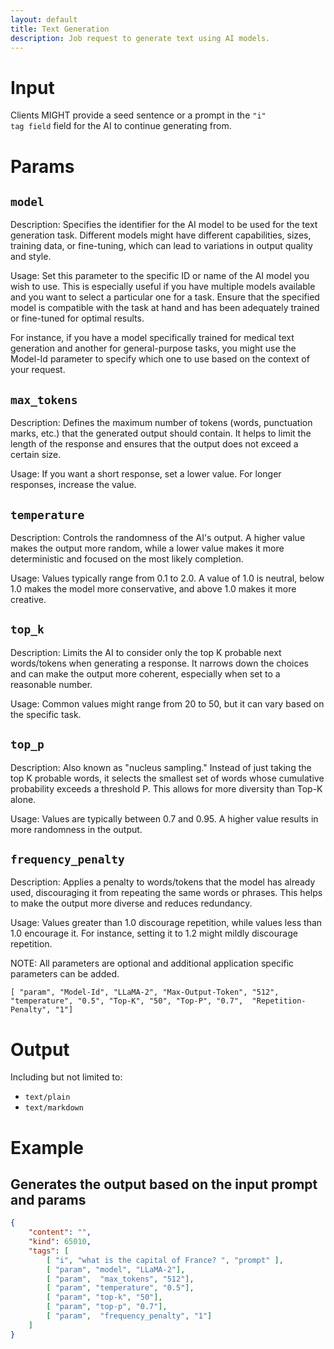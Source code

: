 ```yaml
---
layout: default
title: Text Generation
description: Job request to generate text using AI models.
---
```


# Input

Clients MIGHT provide a seed sentence or a prompt in the <code>"i" tag field</code> field for the AI to continue generating from.


# Params

## `model`

Description:
Specifies the identifier for the AI model to be used for the text generation task. Different models might have different capabilities, sizes, training data, or fine-tuning, which can lead to variations in output quality and style.

Usage:
Set this parameter to the specific ID or name of the AI model you wish to use. This is especially useful if you have multiple models available and you want to select a particular one for a task. Ensure that the specified model is compatible with the task at hand and has been adequately trained or fine-tuned for optimal results.

For instance, if you have a model specifically trained for medical text generation and another for general-purpose tasks, you might use the Model-Id parameter to specify which one to use based on the context of your request.

## `max_tokens`

Description:
Defines the maximum number of tokens (words, punctuation marks, etc.) that the generated output should contain. It helps to limit the length of the response and ensures that the output does not exceed a certain size.

Usage:
If you want a short response, set a lower value. For longer responses, increase the value.

## `temperature`

Description:
Controls the randomness of the AI's output. A higher value makes the output more random, while a lower value makes it more deterministic and focused on the most likely completion.

Usage:
Values typically range from 0.1 to 2.0. A value of 1.0 is neutral, below 1.0 makes the model more conservative, and above 1.0 makes it more creative.

## `top_k`

Description:
Limits the AI to consider only the top K probable next words/tokens when generating a response. It narrows down the choices and can make the output more coherent, especially when set to a reasonable number.

Usage:
Common values might range from 20 to 50, but it can vary based on the specific task.
## `top_p`

Description:
Also known as "nucleus sampling." Instead of just taking the top K probable words, it selects the smallest set of words whose cumulative probability exceeds a threshold P. This allows for more diversity than Top-K alone.

Usage:
Values are typically between 0.7 and 0.95. A higher value results in more randomness in the output.

## `frequency_penalty`

Description:
Applies a penalty to words/tokens that the model has already used, discouraging it from repeating the same words or phrases. This helps to make the output more diverse and reduces redundancy.

Usage:
Values greater than 1.0 discourage repetition, while values less than 1.0 encourage it. For instance, setting it to 1.2 might mildly discourage repetition.

NOTE: All parameters are optional and additional application specific parameters can be added.

```
[ "param", "Model-Id", "LLaMA-2", "Max-Output-Token", "512", "temperature", "0.5", "Top-K", "50", "Top-P", "0.7",  "Repetition-Penalty", "1"]
```

# Output

Including but not limited to:

* `text/plain`
* `text/markdown`

# Example

## Generates the output based on the input prompt and params

```json
{
    "content": "",
    "kind": 65010,
    "tags": [
        [ "i", "what is the capital of France? ", "prompt" ],
        [ "param", "model", "LLaMA-2"],
        [ "param",  "max_tokens", "512"],
        [ "param", "temperature", "0.5"],
        [ "param", "top-k", "50"],
        [ "param", "top-p", "0.7"],
        [ "param",  "frequency_penalty", "1"]
    ]
}
```
